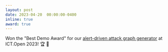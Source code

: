```yaml
---
layout: post
date: 2023-04-20  00:00:00-0400
inline: true
award: true
---
```


Won the "Best Demo Award" for our [alert-driven attack graph generator](https://github.com/tudelft-cda-lab/SAGE/tree/docker) at ICT.Open 2023! :trophy: :gift:
